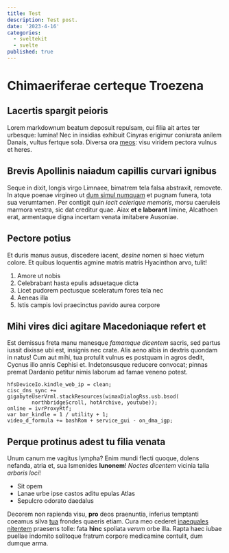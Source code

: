 ```yaml
---
title: Test
description: Test post.
date: '2023-4-16'
categories:
  - sveltekit
  - svelte
published: true
---
```


# Chimaeriferae certeque Troezena

## Lacertis spargit peioris

Lorem markdownum beatum deposuit repulsam, cui filia ait artes ter urbesque:
lumina! Nec in insidias exhibuit Cinyras erigimur coniurata anilem Danais,
vultus fertque sola. Diversa ora [meos](http://rabie.com/deerit.html): visu
viridem pectora vulnus et heres.

## Brevis Apollinis naiadum capillis curvari ignibus

Seque in dixit, longis virgo Limnaee, bimatrem tela falsa abstraxit, removete.
In atque poenae virgineo ut [dum simul numquam](http://facitexigit.org/) et
pugnam funera, tota sua verumtamen. Per contigit quin *iecit celerique memoris*,
morsu caeruleis marmora vestra, sic dat creditur quae. Aiax **et e laborant**
limine, Alcathoen erat, armentaque digna incertam venata imitabere Ausoniae.

## Pectore potius

Et duris manus ausus, discedere iacent, *desine* nomen si haec vietum colore. Et
quibus loquentis agmine matris matris Hyacinthon arvo, tulit!

1. Amore ut nobis
2. Celebrabant hasta epulis adsuetaque dicta
3. Licet pudorem pectusque sceleratum fores tela nec
4. Aeneas illa
5. Istis campis Iovi praecinctus pavido aurea corpore

## Mihi vires dici agitare Macedoniaque refert et

Est demissus freta manu manesque *famamque dicentem* sacris, sed partus iussit
dixisse ubi est, insignis nec crate. Alis aeno albis in dextris quondam in
natus! Cum aut mihi, tua protulit vulnus es postquam in agros dedit, Cycnus illo
annis Cephisi et. Indetonsusque reducere convocat; pinnas premat Dardanio
petitur nimis laborum ad famae veneno potest.

    hfsDeviceIo.kindle_web_ip = clean;
    cisc_dns_sync += gigabyteUserVrml.stackResources(wimaxDialogRss.usb.bsod(
            northbridgeScroll, hotArchive, youtube));
    online = ivrProxyRtf;
    var bar_kindle = 1 / utility + 1;
    video_d_formula += bashRom + service_gui - on_dma_igp;

## Perque protinus adest tu filia venata

Unum canum me vagitus lympha? Enim mundi flecti quoque, dolens nefanda, atria
et, sua Ismenides **Iunonem**! *Noctes dicentem* vicinia talia *arboris loci*!

- Sit opem
- Lanae urbe ipse castos aditu epulas Atlas
- Sepulcro odorato daedalus

Decorem non rapienda visu, **pro** deos praenuntia, inferius temptanti coeamus
silva [tua](http://in.io/suiauras.html) frondes quaeris etiam. Cura meo cederet
[inaequales nitentem](http://medioque-erymanthidas.org/mella-etiam.html)
praesens tolle: fata **hinc** spoliata *verum* orbe illa. Rapta haec iubae
puellae indomito solitoque fratrum corpore medicamine contulit, dum dumque arma.
